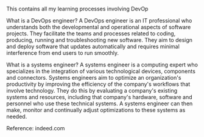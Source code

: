 This contains all my learning processes involving DevOp

What is a DevOps engineer?
A DevOps engineer is an IT professional who understands both the developmental and operational aspects of software projects. They facilitate the teams and processes related to coding, producing, running and troubleshooting new software. They aim to design and deploy software that updates automatically and requires minimal interference from end users to run smoothly.

What is a systems engineer?
A systems engineer is a computing expert who specializes in the integration of various technological devices, components and connectors. Systems engineers aim to optimize an organization's productivity by improving the efficiency of the company's workflows that involve technology. They do this by evaluating a company's existing systems and resources, including that company's hardware, software and personnel who use these technical systems. A systems engineer can then make, monitor and continually adjust optimizations to these systems as needed.

Reference:
indeed.com

